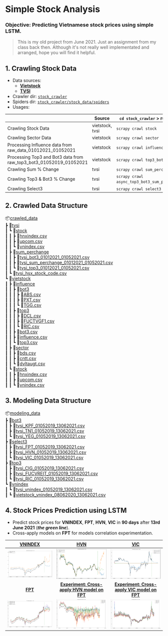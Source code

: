 # Simple Stock Analysis

### Objective: Predicting Vietnamese stock prices using simple LSTM.

> This is my old project from June 2021. Just an assignment from my class back then. Although it's not really well implementated and arranged, hope you will find it helpful.

## 1. Crawling Stock Data
- Data sources:
    - [**Vietstock**](https://finance.vietstock.vn)
    - [**TVSI**](https://finance.tvsi.com.vn)
- Crawler dir: [`stock_crawler`](./stock_crawler/)
- Spiders dir: [`stock_crawler/stock_data/spiders`](./stock_crawler/stock_data/spiders/)
- Usages:

|   | Source | `cd stock_crawler` > run cmd |
|---|---|---|
| Crawling Stock Data | vietstock, tvsi | `scrapy crawl stock` |
| Crawling Sector Data | vietstock | `scrapy crawl sector` |
| Processing Influence data from raw_data_01012021_01052021 | vietstock | `scrapy crawl influence` |
| Processing Top3 and Bot3 data from raw_top3_bot3_01052019_01052021 | vietstock | `scrapy crawl top3_bot3` |
| Crawling Sum % Change | tvsi | `scrapy crawl sum_perchange` |
| Crawling Top3 & Bot3 % Change | tvsi | `scrapy crawl async_top3_bot3_sum_perchange` |
| Crawling Select3 | tvsi | `scrapy crawl select3` |

## 2. Crawled Data Structure
📦[crawled_data](./crawled_data)\
 ┣ 📂[tvsi](./crawled_data/tvsi)\
 ┃ ┗ 📂[stock](./crawled_data/tvsi/stock)\
 ┃ ┃ ┣ 📜[hnxindex.csv](./crawled_data/tvsi/stock/hnxindex.csv)\
 ┃ ┃ ┣ 📜[upcom.csv](./crawled_data/tvsi/stock/upcom.csv)\
 ┃ ┃ ┗ 📜[vnindex.csv](./crawled_data/tvsi/stock/vnindex.csv)\
 ┃ ┣ 📂[sum_perchange](./crawled_data/tvsi/sum_perchange)\
 ┃ ┃ ┣ 📜[tvsi_bot3_01012021_01052021.csv](./crawled_data/tvsi/sum_perchange/tvsi_bot3_01012021_01052021.csv)\
 ┃ ┃ ┣ 📜[tvsi_sum_perchange_01012021_01052021.csv](./crawled_data/tvsi/sum_perchange/tvsi_sum_perchange_01012021_01052021.csv)\
 ┃ ┃ ┗ 📜[tvsi_top3_01012021_01052021.csv](./crawled_data/tvsi/sum_perchange/tvsi_top3_01012021_01052021.csv)\
 ┃ ┗ 📜[tvsi_hsx_stock_code.csv](./crawled_data/tvsi/tvsi_hsx_stock_code.csv)\
 ┗ 📂[vietstock](./crawled_data/vietstock)\
 ┃ ┣ 📂[influence](./crawled_data/vietstock/influence)\
 ┃ ┃ ┣ 📂[bot3](./crawled_data/vietstock/influence/bot3)\
 ┃ ┃ ┃ ┣ 📜[ABS.csv](./crawled_data/vietstock/influence/bot3/ABS.csv)\
 ┃ ┃ ┃ ┣ 📜[PXT.csv](./crawled_data/vietstock/influence/bot3/PXT.csv)\
 ┃ ┃ ┃ ┗ 📜[TGG.csv](./crawled_data/vietstock/influence/bot3/TGG.csv)\
 ┃ ┃ ┣ 📂[top3](./crawled_data/vietstock/influence/top3)\
 ┃ ┃ ┃ ┣ 📜[DCL.csv](./crawled_data/vietstock/influence/top3/DCL.csv)\
 ┃ ┃ ┃ ┣ 📜[FUCTVGF1.csv](./crawled_data/vietstock/influence/top3/FUCTVGF1.csv)\
 ┃ ┃ ┃ ┗ 📜[RIC.csv](./crawled_data/vietstock/influence/top3/RIC.csv)\
 ┃ ┃ ┣ 📜[bot3.csv](./crawled_data/vietstock/influence/bot3.csv)\
 ┃ ┃ ┣ 📜[influence.csv](./crawled_data/vietstock/influence/influence.csv)\
 ┃ ┃ ┗ 📜[top3.csv](./crawled_data/vietstock/influence/top3.csv)\
 ┃ ┣ 📂[sector](./crawled_data/vietstock/sector)\
 ┃ ┃ ┣ 📜[bds.csv](./crawled_data/vietstock/sector/bds.csv)\
 ┃ ┃ ┣ 📜[cntt.csv](./crawled_data/vietstock/sector/cntt.csv)\
 ┃ ┃ ┗ 📜[dvltaugt.csv](./crawled_data/vietstock/sector/dvltaugt.csv)\
 ┃ ┗ 📂[stock](./crawled_data/vietstock/stock)\
 ┃ ┃ ┣ 📜[hnxindex.csv](./crawled_data/vietstock/stock/hnxindex.csv)\
 ┃ ┃ ┣ 📜[upcom.csv](./crawled_data/vietstock/stock/upcom.csv)\
 ┃ ┃ ┗ 📜[vnindex.csv](./crawled_data/vietstock/stock/vnindex.csv)
 
 ## 3. Modeling Data Structure
 📦[modeling_data](./modeling_data)\
 ┣ 📂[bot3](./modeling_data/bot3)\
 ┃ ┣ 📜[tvsi_KPF_01052019_13062021.csv](./modeling_data/bot3/tvsi_KPF_01052019_13062021.csv)\
 ┃ ┣ 📜[tvsi_TN1_01052019_13062021.csv](./modeling_data/bot3/tvsi_TN1_01052019_13062021.csv)\
 ┃ ┗ 📜[tvsi_YEG_01052019_13062021.csv](./modeling_data/bot3/tvsi_YEG_01052019_13062021.csv)\
 ┣ 📂[select3](./modeling_data/select3)\
 ┃ ┣ 📜[tvsi_FPT_01052019_13062021.csv](./modeling_data/select3/tvsi_FPT_01052019_13062021.csv)\
 ┃ ┣ 📜[tvsi_HVN_01052019_13062021.csv](./modeling_data/select3/tvsi_HVN_01052019_13062021.csv)\
 ┃ ┗ 📜[tvsi_VIC_01052019_13062021.csv](./modeling_data/select3/tvsi_VIC_01052019_13062021.csv)\
 ┣ 📂[top3](./modeling_data/top3)\
 ┃ ┣ 📜[tvsi_CIG_01052019_13062021.csv](./modeling_data/top3/tvsi_CIG_01052019_13062021.csv)\
 ┃ ┣ 📜[tvsi_FUCVREIT_01052019_13062021.csv](./modeling_data/top3/tvsi_FUCVREIT_01052019_13062021.csv)\
 ┃ ┗ 📜[tvsi_RIC_01052019_13062021.csv](./modeling_data/top3/tvsi_RIC_01052019_13062021.csv)\
 ┗ 📂[vnindex](./modeling_data/vnindex)\
 ┃ ┗ 📜[tvsi_vnindex_01052019_13062021.csv](./modeling_data/vnindex/tvsi_vnindex_01052019_13062021.csv)\
 ┃ ┗ 📜[vietstock_vnindex_08062020_13062021.csv](./modeling_data/vnindex/vietstock_vnindex_08062020_13062021.csv)

## 4. Stock Prices Prediction using LSTM
- Predict stock prices for **VNINDEX**, **FPT**, **HVN**, **VIC** in **90 days** after **13rd June 2021** (***the green line***).
- Cross-apply models on **FPT** for models correlation experimentation.

| [**VNINDEX**](./Modeling%20for%20VNINDEX.ipynb) | [**HVN**](./Modeling%20for%20HVN.ipynb) | [**VIC**](./Modeling%20for%20VIC.ipynb) |
|:---:|:---:|:---:|
| <img src="./assets/vnindex_predictions.png" > | <img src="./assets/hvn_predictions.png" > | <img src="./assets/vic_predictions.png" > |
| [**FPT**](./Modeling%20for%20FPT.ipynb) | [**Experiment: Cross-apply HVN model on FPT**](./Cross_apply_on_FPT.ipynb) | [**Experiment: Cross-apply VIC model on FPT**](./Cross_apply_on_FPT.ipynb) |
| <img src="./assets/fpt_predictions.png" > | <img src="./assets/cross_apply_hvn_model_on_fpt.png" > | <img src="./assets/cross_apply_vic_model_on_fpt.png" > |
